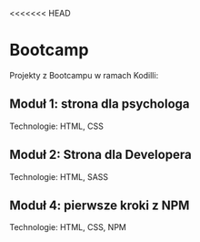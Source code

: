 <<<<<<< HEAD

# Bootcamp

Projekty z Bootcampu w ramach Kodilli:

## Moduł 1: strona dla psychologa

Technologie: HTML, CSS

## Moduł 2: Strona dla Developera

Technologie: HTML, SASS

## Moduł 4: pierwsze kroki z NPM

Technologie: HTML, CSS, NPM
